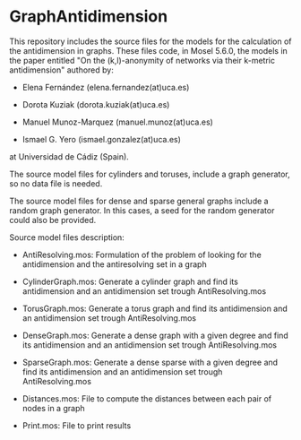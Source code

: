 # GraphAntidimension

This repository includes the source files for the models for the calculation of the antidimension in graphs. These files code, in Mosel 5.6.0, the models in the paper entitled "On the (k,l)-anonymity of networks via their k-metric antidimension" authored by:

- Elena Fernández (elena.fernandez(at)uca.es)

- Dorota Kuziak (dorota.kuziak(at)uca.es)

- Manuel Munoz-Marquez (manuel.munoz(at)uca.es)

- Ismael G. Yero (ismael.gonzalez(at)uca.es)

at Universidad de Cádiz (Spain).

The source model files for cylinders and toruses, include a graph generator, so no data file is needed.

The source model files for dense and sparse general graphs include a random graph generator. In this cases, a seed for the random generator could also be provided.

Source model files description:

- AntiResolving.mos: Formulation of the problem of looking for the antidimension and the antiresolving set in a graph

- CylinderGraph.mos: Generate a cylinder graph and find its antidimension and an antidimension set trough AntiResolving.mos

- TorusGraph.mos: Generate a torus graph and find its antidimension and an antidimension set trough AntiResolving.mos

- DenseGraph.mos: Generate a dense graph with a given degree and find its antidimension and an antidimension set trough AntiResolving.mos

- SparseGraph.mos: Generate a dense sparse with a given degree and find its antidimension and an antidimension set trough AntiResolving.mos

- Distances.mos: File to compute the distances between each pair of nodes in a graph

- Print.mos: File to print results
